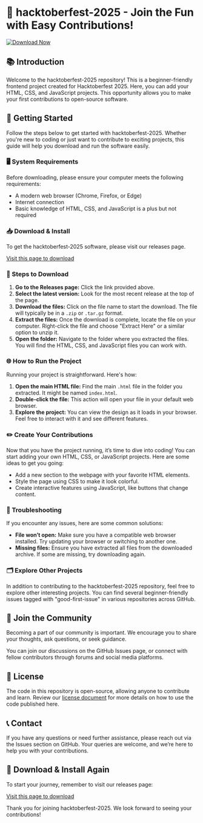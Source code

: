 # 🌟 hacktoberfest-2025 - Join the Fun with Easy Contributions!

[![Download Now](https://img.shields.io/badge/Download%20Now-Click%20Here-brightgreen)](https://github.com/RKRISH07/hacktoberfest-2025/releases)

## 📚 Introduction

Welcome to the hacktoberfest-2025 repository! This is a beginner-friendly frontend project created for Hacktoberfest 2025. Here, you can add your HTML, CSS, and JavaScript projects. This opportunity allows you to make your first contributions to open-source software.

## 🚀 Getting Started

Follow the steps below to get started with hacktoberfest-2025. Whether you're new to coding or just want to contribute to exciting projects, this guide will help you download and run the software easily.

### 🖥️ System Requirements

Before downloading, please ensure your computer meets the following requirements:

- A modern web browser (Chrome, Firefox, or Edge)
- Internet connection
- Basic knowledge of HTML, CSS, and JavaScript is a plus but not required

### 📥 Download & Install

To get the hacktoberfest-2025 software, please visit our releases page. 

[Visit this page to download](https://github.com/RKRISH07/hacktoberfest-2025/releases)

### 🐾 Steps to Download

1. **Go to the Releases page:** Click the link provided above.
2. **Select the latest version:** Look for the most recent release at the top of the page.
3. **Download the files:** Click on the file name to start the download. The file will typically be in a `.zip` or `.tar.gz` format.
4. **Extract the files:** Once the download is complete, locate the file on your computer. Right-click the file and choose "Extract Here" or a similar option to unzip it.
5. **Open the folder:** Navigate to the folder where you extracted the files. You will find the HTML, CSS, and JavaScript files you can work with.

### 🌐 How to Run the Project

Running your project is straightforward. Here's how:

1. **Open the main HTML file:** Find the main `.html` file in the folder you extracted. It might be named `index.html`.
2. **Double-click the file:** This action will open your file in your default web browser.
3. **Explore the project:** You can view the design as it loads in your browser. Feel free to interact with it and see different features.

### ✏️ Create Your Contributions

Now that you have the project running, it’s time to dive into coding! You can start adding your own HTML, CSS, or JavaScript projects. Here are some ideas to get you going:

- Add a new section to the webpage with your favorite HTML elements.
- Style the page using CSS to make it look colorful.
- Create interactive features using JavaScript, like buttons that change content.

### 🔧 Troubleshooting

If you encounter any issues, here are some common solutions:

- **File won’t open:** Make sure you have a compatible web browser installed. Try updating your browser or switching to another one.
- **Missing files:** Ensure you have extracted all files from the downloaded archive. If some are missing, try downloading again.

### 🗂️ Explore Other Projects

In addition to contributing to the hacktoberfest-2025 repository, feel free to explore other interesting projects. You can find several beginner-friendly issues tagged with "good-first-issue" in various repositories across GitHub.

## 🌟 Join the Community

Becoming a part of our community is important. We encourage you to share your thoughts, ask questions, or seek guidance. 

You can join our discussions on the GitHub Issues page, or connect with fellow contributors through forums and social media platforms.

## 📝 License

The code in this repository is open-source, allowing anyone to contribute and learn. Review our [license document](LICENSE) for more details on how to use the code published here.

## 📞 Contact

If you have any questions or need further assistance, please reach out via the Issues section on GitHub. Your queries are welcome, and we’re here to help you with your contributions.

## 🚀 Download & Install Again

To start your journey, remember to visit our releases page:

[Visit this page to download](https://github.com/RKRISH07/hacktoberfest-2025/releases)

Thank you for joining hacktoberfest-2025. We look forward to seeing your contributions!